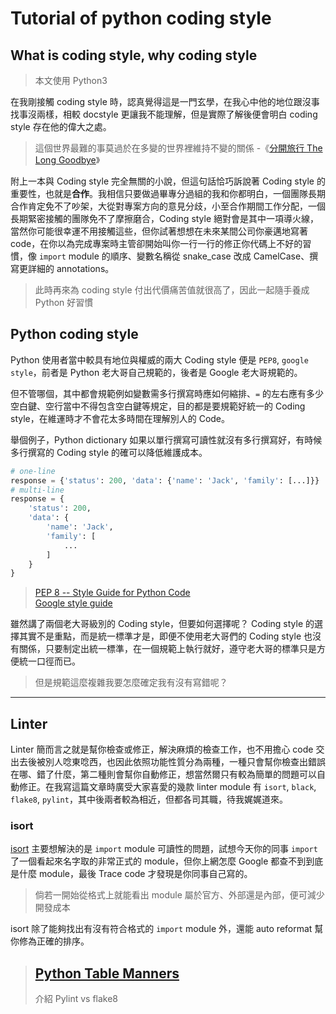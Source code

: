 # Tutorial of python coding style

## What is coding style, why coding style 

> 本文使用 Python3 

在我剛接觸 coding style 時，認真覺得這是一門玄學，在我心中他的地位跟沒事找事沒兩樣，相較 docstyle 更讓我不能理解，但是實際了解後便會明白 coding style 存在他的偉大之處。

> 這個世界最難的事莫過於在多變的世界裡維持不變的關係 -《[分開旅行 The Long Goodbye](https://news.readmoo.com/2019/12/25/the-long-goodbye/)》

附上一本與 Coding style 完全無關的小說，但這句話恰巧訴說著 Coding style 的重要性，也就是**合作**。我相信只要做過畢專分過組的我和你都明白，一個團隊長期合作肯定免不了吵架，大從對專案方向的意見分歧，小至合作期間工作分配，一個長期緊密接觸的團隊免不了摩擦磨合，Coding style 絕對會是其中一項導火線，當然你可能很幸運不用接觸這些，但你試著想想在未來某間公司你豪邁地寫著 code，在你以為完成專案時主管卻開始叫你一行一行的修正你代碼上不好的習慣，像 `import` module 的順序、變數名稱從 snake_case 改成 CamelCase、撰寫更詳細的 annotations。

> 此時再來為 coding style 付出代價痛苦值就很高了，因此一起隨手養成 Python 好習慣

## Python coding style 

Python 使用者當中較具有地位與權威的兩大 Coding style 便是 `PEP8`, `google style`，前者是 Python 老大哥自己規範的，後者是 Google 老大哥規範的。

但不管哪個，其中都會規範例如變數需多行撰寫時應如何縮排、`=` 的左右應有多少空白鍵、空行當中不得包含空白鍵等規定，目的都是要規範好統一的 Coding style，在維運時才不會花太多時間在理解別人的 Code。

舉個例子，Python dictionary 如果以單行撰寫可讀性就沒有多行撰寫好，有時候多行撰寫的 Coding style 的確可以降低維護成本。

```python
# one-line
response = {'status': 200, 'data': {'name': 'Jack', 'family': [...]}}
# multi-line
response = {
    'status': 200,
    'data': {
        'name': 'Jack',
        'family': [
            ...
        ]
    }
}
```

> [PEP 8 -- Style Guide for Python Code](https://www.python.org/dev/peps/pep-0008/)\
> [Google style guide](https://google.github.io/styleguide/pyguide.html)

雖然講了兩個老大哥級別的 Coding style，但要如何選擇呢？ Coding style 的選擇其實不是重點，而是統一標準才是，即便不使用老大哥們的 Coding style 也沒有關係，只要制定出統一標準，在一個規範上執行就好，遵守老大哥的標準只是方便統一口徑而已。

> 但是規範這麼複雜我要怎麼確定我有沒有寫錯呢？

---
## Linter

Linter 簡而言之就是幫你檢查或修正，解決麻煩的檢查工作，也不用擔心 code 交出去後被別人唸東唸西，也因此依照功能性質分為兩種，一種只會幫你檢查出錯誤在哪、錯了什麼，第二種則會幫你自動修正，想當然爾只有較為簡單的問題可以自動修正。在我寫這篇文章時廣受大家喜愛的幾款 linter module 有 `isort`, `black`, `flake8`, `pylint`，其中後兩者較為相近，但都各司其職，待我娓娓道來。

### isort

[isort](https://pypi.org/project/isort/) 主要想解決的是 `import` module 可讀性的問題，試想今天你的同事 `import` 了一個看起來名字取的非常正式的 module，但你上網怎麼 Google 都查不到到底是什麼 module，最後 Trace code 才發現是你同事自己寫的。

> 倘若一開始從格式上就能看出 module 屬於官方、外部還是內部，便可減少開發成本

isort 除了能夠找出有沒有符合格式的 `import` module 外，還能 auto reformat 幫你修為正確的排序。


> ## [Python Table Manners](https://zh-tw.coderbridge.com/series/66cb226274ea4d349abd49d2aef44037/posts/ee629b2e56b549399550b6a90b3cce04)
> 介紹 Pylint vs flake8